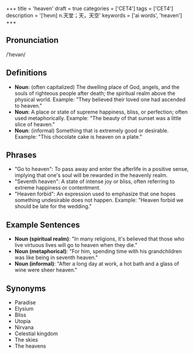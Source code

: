 +++
title = 'heaven'
draft = true
categories = ['CET4']
tags = ['CET4']
description = '[ˈhevn] n.天堂；天，天空'
keywords = ['ai words', 'heaven']
+++

## Pronunciation
/ˈhevən/

## Definitions
- **Noun**: (often capitalized) The dwelling place of God, angels, and the souls of righteous people after death; the spiritual realm above the physical world. Example: "They believed their loved one had ascended to heaven."
- **Noun**: A place or state of supreme happiness, bliss, or perfection; often used metaphorically. Example: "The beauty of that sunset was a little slice of heaven."
- **Noun**: (informal) Something that is extremely good or desirable. Example: "This chocolate cake is heaven on a plate."

## Phrases
- "Go to heaven": To pass away and enter the afterlife in a positive sense, implying that one's soul will be rewarded in the heavenly realm.
- "Seventh heaven": A state of intense joy or bliss, often referring to extreme happiness or contentment.
- "Heaven forbid": An expression used to emphasize that one hopes something undesirable does not happen. Example: "Heaven forbid we should be late for the wedding."

## Example Sentences
- **Noun (spiritual realm)**: "In many religions, it's believed that those who live virtuous lives will go to heaven when they die."
- **Noun (metaphorical)**: "For him, spending time with his grandchildren was like being in seventh heaven."
- **Noun (informal)**: "After a long day at work, a hot bath and a glass of wine were sheer heaven."

## Synonyms
- Paradise
- Elysium
- Bliss
- Utopia
- Nirvana
- Celestial kingdom
- The skies
- The heavens
